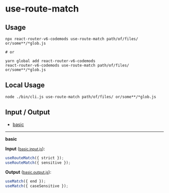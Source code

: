 # use-route-match


## Usage

```
npx react-router-v6-codemods use-route-match path/of/files/ or/some**/*glob.js

# or

yarn global add react-router-v6-codemods
react-router-v6-codemods use-route-match path/of/files/ or/some**/*glob.js
```

## Local Usage
```
node ./bin/cli.js use-route-match path/of/files/ or/some**/*glob.js
```

## Input / Output

<!--FIXTURES_TOC_START-->
* [basic](#basic)
<!--FIXTURES_TOC_END-->

<!--FIXTURES_CONTENT_START-->
---
<a id="basic">**basic**</a>

**Input** (<small>[basic.input.js](transforms/use-route-match/__testfixtures__/basic.input.js)</small>):
```js
useRouteMatch({ strict });
useRouteMatch({ sensitive });

```

**Output** (<small>[basic.output.js](transforms/use-route-match/__testfixtures__/basic.output.js)</small>):
```js
useMatch({ end });
useMatch({ caseSensitive });

```
<!--FIXTURES_CONTENT_END-->